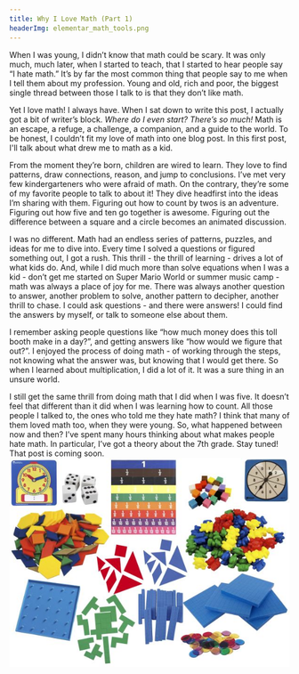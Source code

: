 ```yaml
---
title: Why I Love Math (Part 1)
headerImg: elementar_math_tools.png
---
```

When I was young, I didn’t know that math could be scary.  It was only much, much later, when I started to teach, that I started to hear people say “I hate math.”
It’s by far the most common thing that people say to me when I tell them about my profession.  Young and old, rich and poor, the biggest single thread between those I talk to is that they don’t like math. 

Yet I love math! I always have. When I sat down to write this post, I actually got a bit of writer’s block. *Where do I even start? There’s so much!*  Math is an escape, a refuge, a challenge, a companion, and a guide to the world. To be honest, I couldn’t fit my love of math into one blog post.  In this first post, I'll talk about what drew me to math as a kid. 

From the moment they’re born, children are wired to learn. They love to find patterns, draw connections, reason, and jump to conclusions. I’ve met very few kindergarteners who were afraid of math. On the contrary, they’re some of my favorite people to talk to about it! They dive headfirst into the ideas I’m sharing with them. Figuring out how to count by twos is an adventure. Figuring out how five and ten go together is awesome. Figuring out the difference between a square and a circle becomes an animated discussion. 

I was no different. Math had an endless series of patterns, puzzles, and ideas for me to dive into. Every time I solved a questions or figured something out, I got a rush. This thrill - the thrill of learning - drives a lot of what kids do.  And, while I did much more than solve equations when I was a kid - don’t get me started on Super Mario World or summer music camp - math was always a place of joy for me. There was always another question to answer, another problem to solve, another pattern to decipher, another thrill to chase.  I could ask questions - and there were answers! I could find the answers by myself, or talk to someone else about them.

 I remember asking people questions like “how much money does this toll booth make in a day?”, and getting answers like “how would we figure that out?”.  I enjoyed the process of doing math - of working through the steps, not knowing what the answer was, but knowing that I would get there. So when I learned about multiplication, I did a lot of it. It was a sure thing in an unsure world. 

I still get the same thrill from doing math that I did when I was five. It doesn’t feel that different than it did when I was learning how to count.  All those people I talked to, the ones who told me they hate math? I think that many of them loved math too, when they were young. So, what happened between now and then? I’ve spent many hours thinking about what makes people hate math. In particular, I’ve got a theory about the 7th grade. Stay tuned! That post is coming soon.  
![Math manipulatives](/static/img/elementar_math_tools.png "Various math manipulatives and toys for younger kids")
